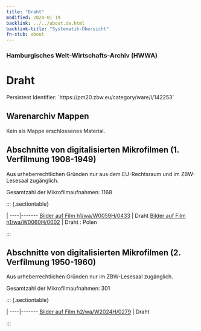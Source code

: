```yaml
---
title: "Draht"
modified: 2024-01-19
backlink: ../../about.de.html
backlink-title: "Systematik-Übersicht"
fn-stub: about
---
```


### Hamburgisches Welt-Wirtschafts-Archiv (HWWA)

# Draht

<div class="hint">Persistent Identifier: `https://pm20.zbw.eu/category/ware/i/142253`</div>







## Warenarchiv Mappen





Kein als Mappe erschlossenes Material.



<a id="filmsections" />

## Abschnitte von digitalisierten Mikrofilmen (1. Verfilmung 1908-1949)

<p>Aus urheberrechtlichen Gründen nur aus dem EU-Rechtsraum und im ZBW-Lesesaal zugänglich.</p>


<p>Gesamtzahl der Mikrofilmaufnahmen: 1168</p>





::: {.sectiontable}

 | 
----|-------
<a class="btn" href="https://pm20.zbw.eu/film/h1/wa/W0059H/0433" rel="nofollow">Bilder auf Film h1/wa/W0059H/0433</a> | Draht
<a class="btn" href="https://pm20.zbw.eu/film/h1/wa/W0060H/0002" rel="nofollow">Bilder auf Film h1/wa/W0060H/0002</a> | Draht : Polen


:::




## Abschnitte von digitalisierten Mikrofilmen (2. Verfilmung 1950-1960)

<p>Aus urheberrechtlichen Gründen nur im ZBW-Lesesaal zugänglich.</p>


<p>Gesamtzahl der Mikrofilmaufnahmen: 301</p>





::: {.sectiontable}

 | 
----|-------
<a class="btn" href="https://pm20.zbw.eu/film/h2/wa/W2024H/0279" rel="nofollow">Bilder auf Film h2/wa/W2024H/0279</a> | Draht


:::
















